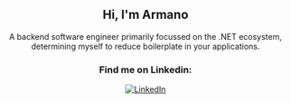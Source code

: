 <h2 align="center">Hi, I'm Armano</h2>
<p align="center">
A backend software engineer primarily focussed on the .NET ecosystem, determining myself to reduce boilerplate in your applications.
</p>
<h3 align="center">Find me on Linkedin:</h3>
<p align="center">
  <a href="https://www.linkedin.com/in/armano-den-boef" target="_blank">
    <img alt="LinkedIn" src="https://img.shields.io/badge/linkedin-%230077B5.svg?&style=for-the-badge&logo=linkedin&logoColor=white" />
  </a> 
</p>
